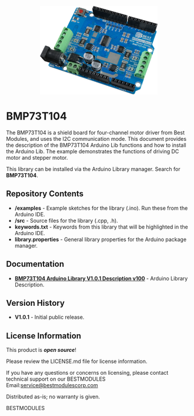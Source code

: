 <div align=center>
<img src="https://github.com/BestModules-Libraries/img/blob/main/BMP73T104_V1.0.png" width="320" height="240"> 
</div> 

BMP73T104 
===========================================================

The BMP73T104 is a shield board for four-channel motor driver from Best Modules, and uses the I2C communication mode. This document provides the description of the BMP73T104 Arduino Lib functions and how to install the Arduino Lib. The example demonstrates the functions of driving DC motor and stepper motor.


This library can be installed via the Arduino Library manager. Search for **BMP73T104**. 

Repository Contents
-------------------

* **/examples** - Example sketches for the library (.ino). Run these from the Arduino IDE. 
* **/src** - Source files for the library (.cpp, .h).
* **keywords.txt** - Keywords from this library that will be highlighted in the Arduino IDE. 
* **library.properties** - General library properties for the Arduino package manager. 

Documentation 
-------------------

* **[BMP73T104 Arduino Library V1.0.1 Description v100]( https://www.bestmodulescorp.com/bmp73t104.html#tab-product2 )** - Arduino Library Description.

Version History  
-------------------

* **V1.0.1** - Initial public release.

License Information
-------------------

This product is _**open source**_! 

Please review the LICENSE.md file for license information. 

If you have any questions or concerns on licensing, please contact technical support on our BESTMODULES Email:service@bestmodulescorp.com

Distributed as-is; no warranty is given.

BESTMODULES
